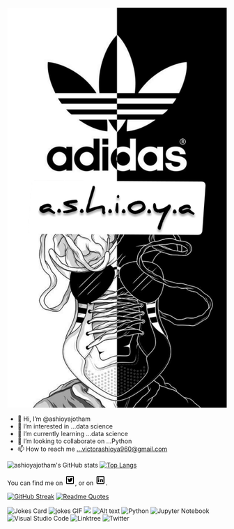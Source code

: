 [![MasterHead](https://github.com/ashioyajotham/ashioyajotham/blob/main/InShot_20200910_214029893.jpg)](https://linktr.ee/ashioyajotham)
- 👋 Hi, I’m @ashioyajotham
- 👀 I’m interested in ...data science
- 🌱 I’m currently learning ...data science
- 💞️ I’m looking to collaborate on ...Python
- 📫 How to reach me ...victorashioya960@gmail.com

<!---
ashioyajotham/ashioyajotham is a ✨ special ✨ repository because its `README.md` (this file) appears on your GitHub profile.
You can click the Preview link to take a look at your changes.
--->
![ashioyajotham's GitHub stats](https://github-readme-stats.vercel.app/api?username=ashioyajotham&show_icons=true&theme=tokyonight)
[![Top Langs](https://github-readme-stats.vercel.app/api/top-langs/?username=ashioyajotham&layout=compact&theme=tokyonight)](https://github.com/ashioyajotham/github-readme-stats)

<!-- Actual text -->

You can find me on [![Twitter][1.2]][1], or on [![LinkedIn][2.2]][2].

<!-- Icons -->

[1.2]: https://github.com/ashioyajotham/ashioyajotham/blob/main/icons8-twitter-24.png
[2.2]: https://github.com/ashioyajotham/ashioyajotham/blob/main/icons8-linkedin-24.png

<!-- Links to your social media accounts -->

[1]: https://twitter.com/ashioya_
[2]: https://www.linkedin.com/in/victor-ashioya-2559b418a/

[![GitHub Streak](https://github-readme-streak-stats.herokuapp.com/?user=ashioyajotham&theme=tokyonight)](https://git.io/streak-stats)
[![Readme Quotes](https://quotes-github-readme.vercel.app/api?type=horizontal&theme=dark)](https://github.com/piyushsuthar/github-readme-quotes)
<!-- Markdown -->

![Jokes Card](https://readme-jokes.vercel.app/api)
 <img src="https://media.giphy.com/media/l41lISBVXb9gRT32w/giphy.gif" width="300" alt="jokes GIF">
![](https://komarev.com/ghpvc/?username=ashioyajotham&color=green&hidden=True&style=flat-square&label=PROFILE+VIEWS)
![Alt text](https://spotify-recently-played-readme.vercel.app/api?user=tky0vrvb3151zocqr034iz6p2&unique={true|1|on|yes}&count=1&width=600&unique=true)
![Python](https://img.shields.io/badge/python-3670A0?style=for-the-badge&logo=python&logoColor=ffdd54)
![Jupyter Notebook](https://img.shields.io/badge/jupyter-%23FA0F00.svg?style=for-the-badge&logo=jupyter&logoColor=white)
![Visual Studio Code](https://img.shields.io/badge/Visual%20Studio%20Code-0078d7.svg?style=for-the-badge&logo=visual-studio-code&logoColor=white)
![Linktree](https://img.shields.io/badge/linktree-1de9b6?style=for-the-badge&logo=linktree&logoColor=white)
![Twitter](https://img.shields.io/badge/<@ashioya_>-%231DA1F2.svg?style=for-the-badge&logo=Twitter&logoColor=white)

